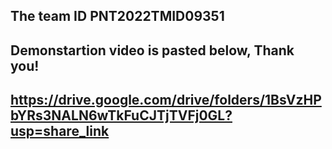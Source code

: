## The team ID PNT2022TMID09351 

## Demonstartion video is pasted below, Thank you!   

## https://drive.google.com/drive/folders/1BsVzHPbYRs3NALN6wTkFuCJTjTVFj0GL?usp=share_link
